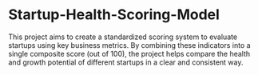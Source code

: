 # Startup-Health-Scoring-Model
This project aims to create a standardized scoring system to evaluate startups using key business metrics. By combining these indicators into a single composite score (out of 100), the project helps compare the health and growth potential of different startups in a clear and consistent way.
